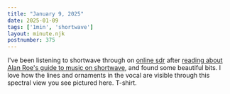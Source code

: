 ```yaml
---
title: "January 9, 2025"
date: 2025-01-09
tags: ['1min', 'shortwave']
layout: minute.njk
postnumber: 375
---
```

I've been listening to shortwave through on [online sdr](http://websdr.ewi.utwente.nl:8901/) after [reading about Alan Roe's guide to music on shortwave](https://swling.com/blog/2025/01/alan-roes-b-24-season-guide-to-music-on-shortwave-version-3-0/), and found some beautiful bits. I love how the lines and ornaments in the vocal are visible through this spectral view you see pictured here. T-shirt.